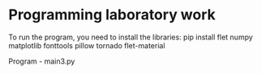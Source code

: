 # Programming laboratory work

To run the program, you need to install the libraries:
pip install flet numpy matplotlib fonttools pillow tornado flet-material

Program - main3.py
